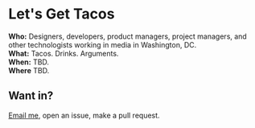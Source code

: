 # Let's Get Tacos

**Who:** Designers, developers, product managers, project managers, and
other technologists working in media in Washington, DC.  
**What:** Tacos. Drinks. Arguments.  
**When:** TBD.  
**Where** TBD.  

## Want in?

[Email me](mailto:chris@unbrain.net), open an issue, make a pull request.
